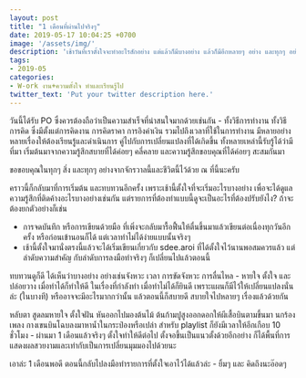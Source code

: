 ```yaml
---
layout: post
title: "1 เดือนที่ผ่านไปจริงๆ"
date: 2019-05-17 10:04:25 +0700
image: '/assets/img/'
description: 'เช้าวันที่เราตั้งใจจะทำอะไรสักอย่าง แต่แล้วก็มีบางอย่าง แล้วก็มีอีกหลายๆ อย่าง และทุกๆ อย่างก็ยังดำเนินไปในระหว่างที่เปิด playlist - jazz hip hop 10 hrs.'
tags:
- 2019-05
categories:
- W-ork งาน+ความตั้งใจ ทำและเรียนรู้ไป
twitter_text: 'Put your twitter description here.'
---
```

วันนี้ได้รับ PO ซึ่งควรต้องถือว่าเป็นความสำเร็จที่น่าสนใจมากด้วยเช่นกัน - ทั้งวิธีการทำงาน ทั้งวิธีการคิด ซึ่งมีตั้งแต่การคิดงาน การคิดราคา การอิงค่าเงิน รวมไปถึงเวลาที่ใช้ในการทำงาน มีหลายอย่างหลายเรื่องให้ต้องเรียนรู้และดำเนินการ คู่ไปกับการเปลี่ยนแปลงที่ได้เกิดขึ้น ทั้งหลายเหล่านี้รับรู้ได้ว่ามีที่มา เริ่มต้นมาจากความรู้สึกสบายที่ได้ค่อยๆ คลี่คลาย และความรู้สึกขอบคุณที่ได้ค่อยๆ สะสมกันมา

ขอขอบคุณในทุกๆ สิ่ง และทุกๆ อย่างจากจักรวาลนี้และชีวิตนี้ไว้ด้วย ณ ที่นี้นะครับ

คราวนี้ก็กลับมาที่การเริ่มต้น และทบทวนอีกครั้ง เพราะเช้านี้ตั้งใจที่จะเริ่มอะไรบางอย่าง เพื่อจะได้ดูแลความรู้สึกที่ติดค้างอะไรบางอย่างเช่นกัน แต่รายการที่ต้องทำแบบนี้ดูจะเป็นอะไรที่ต้องปรับยังไง? ถ้าจะต้องยกตัวอย่างก็เช่น
- การจดบันทึก หรือการเขียนด้วยมือ ที่เพิ่งจะกลับมารื้อฟื้นให้ตื่นขึ้นมาแล้วเขียนต่อเนื่องทุกวันอีกครั้ง หรือก่อนเข้านอนก็ได้ แต่เวลาทำไม่ได้ง่ายแบบนั้นจริงๆ
- เช้านี้ตั้งใจมานั่งตรงนี้แล้วจะได้เริ่มเขียนเกี่ยวกับ sdee.aroi ที่ได้ตั้งใจไว้นานพอสมควรแล้ว แต่ลำดับความสำคัญ กับลำดับการลงมือทำจริงๆ ก็เปลี่ยนไปแล้วตอนนี้

ทบทวนดูก็ดี ได้เห็นว่าบางอย่าง อย่างเช่นจังหวะ เวลา การขัดจังหวะ การลื่นไหล - หายใจ ตั้งใจ และ ปล่อยวาง เมื่อทำได้ก็ทำให้ดี ในเรื่องที่กำลังทำ เมื่อทำไม่ได้ก็ยินดี เพราะแผนก็มีไว้ให้เปลี่ยนแปลงนั่นล่ะ (ในบางที) หรืออาจจะมีอะไรมากกว่านั้น  แล้วตอนนี้ก็สบายดี สบายใจไปหลายๆ เรื่องแล้วด้วยกัน

หลับตา สูดลมหายใจ ตั้งใจฝัน หันออกไปมองต้นไม้ ต้นก้ามปูสูงออกดอกให้ผีเสื้อบินตามขึ้นมา นกร้องเพลง กางเขนบินโฉบลงมาหาน้ำในกระป๋องหรือเปล่า สำหรับ playlist ก็ยังมีเวลาให้อีกเกือบ 10 ชั่วโมง - ผ่านมา 1 เดือนแล้วจริงๆ ตั้งใจทำให้ดีต่อไป ตั้งจอขึ้นเป็นแนวตั้งด้วยอีกอย่าง ก็ได้พื้นที่การแสดงผลสวยงามและเท่ากับเป็นการเปลี่ยนมุมมองไปด้วยนะ

เอาล่ะ 1 เดือนพอดี ตอนนี้กลับไปลงมือทำรายการที่ตั้งใจเอาไว้ได้แล้วล่ะ - ยิ้มๆ และ คิดถึงนะอ๊อดๆ
